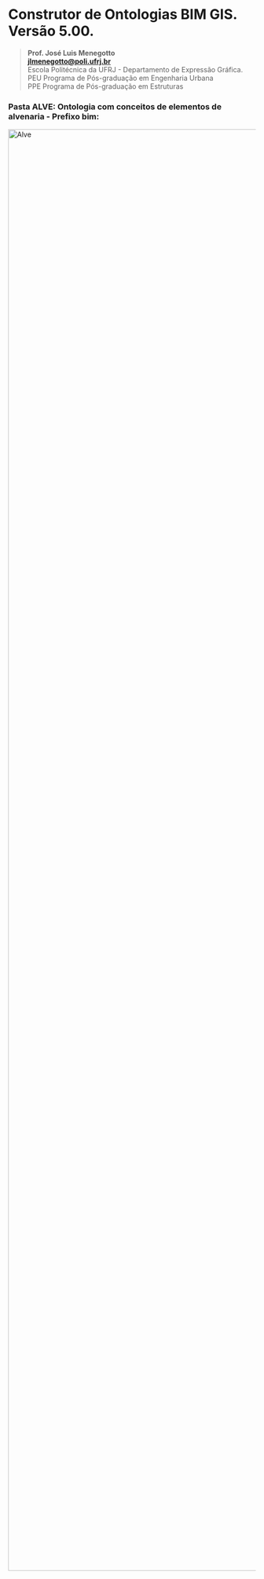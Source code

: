 # Construtor de Ontologias BIM GIS. Versão 5.00.
>**Prof. José Luis Menegotto**<br>
>**jlmenegotto@poli.ufrj.br**<br>
>Escola Politécnica da UFRJ - Departamento de Expressão Gráfica.<br>
>PEU Programa de Pós-graduação em Engenharia Urbana<br>
>PPE Programa de Pós-graduação em Estruturas<br>

### Pasta ALVE: Ontologia com conceitos de elementos de alvenaria - Prefixo bim:

<img width="804" height="2936" alt="Alve" src="https://github.com/user-attachments/assets/151323c6-d870-49ef-be27-0a1c1abe0f09" />


